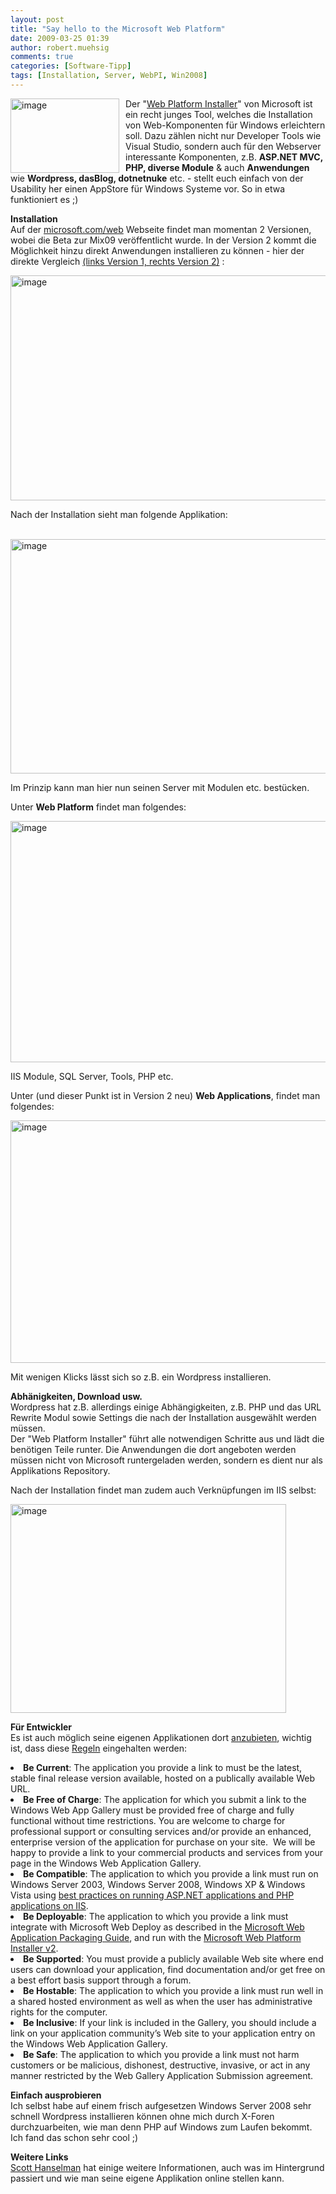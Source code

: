 ```yaml
---
layout: post
title: "Say hello to the Microsoft Web Platform"
date: 2009-03-25 01:39
author: robert.muehsig
comments: true
categories: [Software-Tipp]
tags: [Installation, Server, WebPI, Win2008]
---
```

<p><a href="{{BASE_PATH}}/assets/wp-images/image687.png"><img style="border-top-width: 0px; border-left-width: 0px; border-bottom-width: 0px; margin: 0px 10px 0px 0px; border-right-width: 0px" height="119" alt="image" src="{{BASE_PATH}}/assets/wp-images/image-thumb665.png" width="174" align="left" border="0" /></a>Der &quot;<a href="http://www.microsoft.com/web/default.aspx">Web Platform Installer</a>&quot; von Microsoft ist ein recht junges Tool, welches die Installation von Web-Komponenten f&#252;r Windows erleichtern soll. Dazu z&#228;hlen nicht nur Developer Tools wie Visual Studio, sondern auch f&#252;r den Webserver interessante Komponenten, z.B. <strong>ASP.NET MVC, PHP, diverse Module</strong> &amp; auch <strong>Anwendungen</strong> wie <strong>Wordpress, dasBlog, dotnetnuke</strong> etc. - stellt euch einfach von der Usability her einen AppStore f&#252;r Windows Systeme vor. So in etwa funktioniert es ;)</p> 
<!--more-->
  <p><strong>Installation</strong>     <br />Auf der <a href="http://www.microsoft.com/web/default.aspx">microsoft.com/web</a> Webseite findet man momentan 2 Versionen, wobei die Beta zur Mix09 ver&#246;ffentlicht wurde. In der Version 2 kommt die M&#246;glichkeit hinzu direkt Anwendungen installieren zu k&#246;nnen - hier der direkte Vergleich <a href="http://www.microsoft.com/web/downloads/platform.aspx">(links Version 1, rechts Version 2)</a> :</p>  <p><a href="{{BASE_PATH}}/assets/wp-images/image688.png"><img style="border-top-width: 0px; border-left-width: 0px; border-bottom-width: 0px; border-right-width: 0px" height="360" alt="image" src="{{BASE_PATH}}/assets/wp-images/image-thumb666.png" width="532" border="0" /></a> </p>  <p>Nach der Installation sieht man folgende Applikation:</p>  <p>&#160;<a href="{{BASE_PATH}}/assets/wp-images/image689.png"><img style="border-right: 0px; border-top: 0px; border-left: 0px; border-bottom: 0px" height="375" alt="image" src="{{BASE_PATH}}/assets/wp-images/image-thumb667.png" width="510" border="0" /></a> </p>  <p> Im Prinzip kann man hier nun seinen Server mit Modulen etc. best&#252;cken. </p>  <p>Unter <strong>Web Platform</strong> findet man folgendes:</p>  <p><a href="{{BASE_PATH}}/assets/wp-images/image690.png"><img style="border-right: 0px; border-top: 0px; border-left: 0px; border-bottom: 0px" height="386" alt="image" src="{{BASE_PATH}}/assets/wp-images/image-thumb668.png" width="522" border="0" /></a> </p>  <p>IIS Module, SQL Server, Tools, PHP etc.</p>  <p>Unter (und dieser Punkt ist in Version 2 neu) <strong>Web Applications</strong>, findet man folgendes:</p>  <p><a href="{{BASE_PATH}}/assets/wp-images/image691.png"><img style="border-right: 0px; border-top: 0px; border-left: 0px; border-bottom: 0px" height="388" alt="image" src="{{BASE_PATH}}/assets/wp-images/image-thumb669.png" width="527" border="0" /></a> </p>  <p>Mit wenigen Klicks l&#228;sst sich so z.B. ein Wordpress installieren.</p>  <p><strong>Abh&#228;nigkeiten, Download usw.     <br /></strong>Wordpress hat z.B. allerdings einige Abh&#228;ngigkeiten, z.B. PHP und das URL Rewrite Modul sowie Settings die nach der Installation ausgew&#228;hlt werden m&#252;ssen.     <br />Der &quot;Web Platform Installer&quot; f&#252;hrt alle notwendigen Schritte aus und l&#228;dt die ben&#246;tigen Teile runter. Die Anwendungen die dort angeboten werden m&#252;ssen nicht von Microsoft runtergeladen werden, sondern es dient nur als Applikations Repository.</p>  <p>Nach der Installation findet man zudem auch Verkn&#252;pfungen im IIS selbst:</p>  <p><a href="{{BASE_PATH}}/assets/wp-images/image692.png"><img style="border-right: 0px; border-top: 0px; border-left: 0px; border-bottom: 0px" height="334" alt="image" src="{{BASE_PATH}}/assets/wp-images/image-thumb670.png" width="441" border="0" /></a> </p>  <p><strong>F&#252;r Entwickler</strong>    <br />Es ist auch m&#246;glich seine eigenen Applikationen dort <a href="http://www.microsoft.com/web/gallery/developer.aspx">anzubieten</a>, wichtig ist, dass diese <a href="http://learn.iis.net/page.aspx/605/windows-web-application-gallery-principles/">Regeln</a> eingehalten werden:</p>  <li><strong>Be Current</strong>: The application you provide a link to must be the latest, stable final release version available, hosted on a publically available Web URL. </li>  <li><strong>Be Free of Charge</strong>: The application for which you submit a link to the Windows Web App Gallery must be provided free of charge and fully functional without time restrictions. You are welcome to charge for professional support or consulting services and/or provide an enhanced, enterprise version of the application for purchase on your site.&#160; We will be happy to provide a link to your commercial products and services from your page in the Windows Web Application Gallery. </li>  <li><strong>Be Compatible</strong>: The application to which you provide a link must run on Windows Server 2003, Windows Server 2008, Windows XP &amp; Windows Vista using <a href="http://learn.iis.net/page.aspx/106/hosting-applications-on-iis-70/">best practices on running ASP.NET applications and PHP applications on IIS</a>. </li>  <li><strong>Be Deployable</strong>: The application to which you provide a link must integrate with Microsoft Web Deploy as described in the <a href="http://learn.iis.net/page.aspx/578/application-packaging-guide-for-the-windows-web-application-gallery/">Microsoft Web Application Packaging Guide</a>, and run with the <a href="http://learn.iis.net/page.aspx/616/introducing-the-microsoft-web-platform-installer/">Microsoft Web Platform Installer v2</a>. </li>  <li><strong>Be Supported</strong>: You must provide a publicly available Web site where end users can download your application, find documentation and/or get free on a best effort basis support through a forum. </li>  <li><strong>Be Hostable</strong>: The application to which you provide a link must run well in a shared hosted environment as well as when the user has administrative rights for the computer. </li>  <li><strong>Be Inclusive</strong>: If your link is included in the Gallery, you should include a link on your application community&#8217;s Web site to your application entry on the Windows Web Application Gallery. </li>  <li><strong>Be Safe</strong>: The application to which you provide a link must not harm customers or be malicious, dishonest, destructive, invasive, or act in any manner restricted by the Web Gallery Application Submission agreement.</li>  <p><strong>Einfach ausprobieren</strong>    <br />Ich selbst habe auf einem frisch aufgesetzen Windows Server 2008 sehr schnell Wordpress installieren k&#246;nnen ohne mich durch X-Foren durchzuarbeiten, wie man denn PHP auf Windows zum Laufen bekommt. Ich fand das schon sehr cool ;)</p>  <p><strong>Weitere Links</strong>    <br /><a href="http://www.hanselman.com/blog/MicrosoftWebPlatformWebApplicationGalleryWebPlatformInstallerAndDasBlog.aspx">Scott Hanselman</a> hat einige weitere Informationen, auch was im Hintergrund passiert und wie man seine eigene Applikation online stellen kann.</p>
